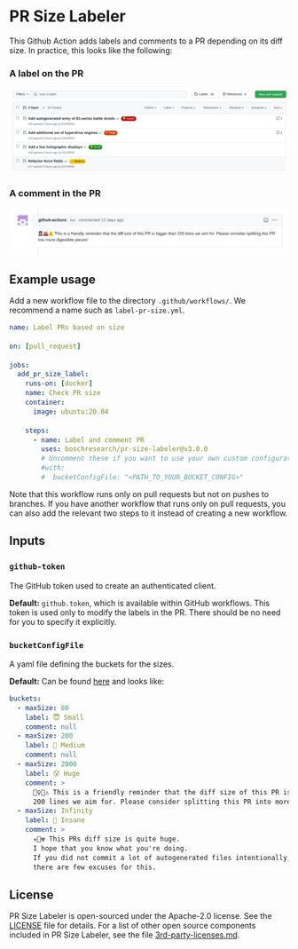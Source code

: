 # PR Size Labeler

This Github Action adds labels and comments to a PR depending on its diff size.
In practice, this looks like the following:

### A label on the PR

![An image showing a list of GitHub Pull Request with automatically generated labels.](pr-labels.png)

### A comment in the PR

![An image of a comment created by the github-actions bot](pr-comment.png)

## Example usage

Add a new workflow file to the directory `.github/workflows/`.
We recommend a name such as `label-pr-size.yml`.

```yml
name: Label PRs based on size

on: [pull_request]

jobs:
  add_pr_size_label:
    runs-on: [docker]
    name: Check PR size
    container:
      image: ubuntu:20.04

    steps:
      - name: Label and comment PR
        uses: boschresearch/pr-size-labeler@v3.0.0
        # Uncomment these if you want to use your own custom configuration
        #with:
        #  bucketConfigFile: "<PATH_TO_YOUR_BUCKET_CONFIG>"
```

Note that this workflow runs only on pull requests but not on pushes to
branches.
If you have another workflow that runs only on pull requests, you can also add
the relevant two steps to it instead of creating a new workflow.

## Inputs

### `github-token`

The GitHub token used to create an authenticated client.

**Default:** `github.token`, which is available within GitHub workflows.
This token is used only to modify the labels in the PR.
There should be no need for you to specify it explicitly.

### `bucketConfigFile`

A yaml file defining the buckets for the sizes.

**Default:** Can be found [here](defaultBuckets.yml)
and looks like:

```yml
buckets:
  - maxSize: 80
    label: 😇 Small
    comment: null
  - maxSize: 200
    label: 🙂 Medium
    comment: null
  - maxSize: 2000
    label: 😵 Huge
    comment: >
      👮‍♀️🚨⚠️ This is a friendly reminder that the diff size of this PR is bigger than 
      200 lines we aim for. Please consider splitting this PR into more digestible pieces!
  - maxSize: Infinity
    label: 🤯 Insane
    comment: >
      ☣️🚫☢️ This PRs diff size is quite huge. 
      I hope that you know what you're doing. 
      If you did not commit a lot of autogenerated files intentionally, 
      there are few excuses for this.
```

## License

PR Size Labeler is open-sourced under the Apache-2.0 license. See the
[LICENSE](LICENSE) file for details.
For a list of other open source components included in PR Size Labeler, see the
file [3rd-party-licenses.md](3rd-party-licenses.md).

